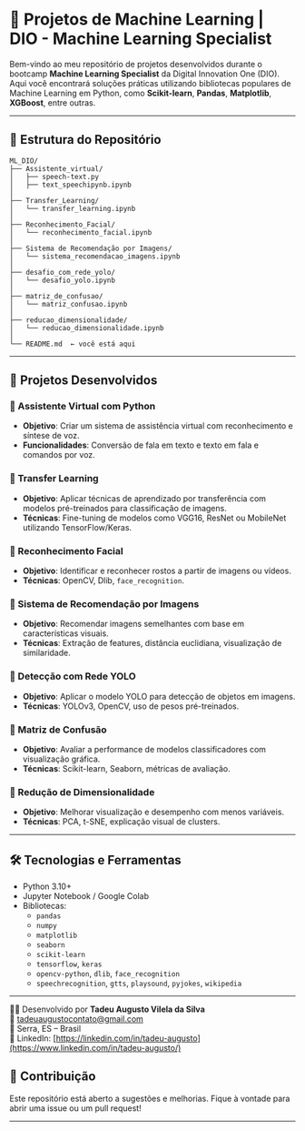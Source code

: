 # 🤖 Projetos de Machine Learning | DIO - Machine Learning Specialist

Bem-vindo ao meu repositório de projetos desenvolvidos durante o bootcamp **Machine Learning Specialist** da Digital Innovation One (DIO). Aqui você encontrará soluções práticas utilizando bibliotecas populares de Machine Learning em Python, como **Scikit-learn**, **Pandas**, **Matplotlib**, **XGBoost**, entre outras.

---

## 📁 Estrutura do Repositório

```
ML_DIO/
├── Assistente_virtual/
│   ├── speech-text.py
│   ├── text_speechipynb.ipynb
│
├── Transfer_Learning/
│   └── transfer_learning.ipynb
│
├── Reconhecimento_Facial/
│   └── reconhecimento_facial.ipynb
│
├── Sistema de Recomendação por Imagens/
│   └── sistema_recomendacao_imagens.ipynb
│
├── desafio_com_rede_yolo/
│   └── desafio_yolo.ipynb
│
├── matriz_de_confusao/
│   └── matriz_confusao.ipynb
│
├── reducao_dimensionalidade/
│   └── reducao_dimensionalidade.ipynb
│
└── README.md  ← você está aqui
```

---

## 🚀 Projetos Desenvolvidos

### 📌 Assistente Virtual com Python
- **Objetivo**: Criar um sistema de assistência virtual com reconhecimento e síntese de voz.
- **Funcionalidades**: Conversão de fala em texto e texto em fala e comandos por voz.


### 📌 Transfer Learning
- **Objetivo**: Aplicar técnicas de aprendizado por transferência com modelos pré-treinados para classificação de imagens.
- **Técnicas**: Fine-tuning de modelos como VGG16, ResNet ou MobileNet utilizando TensorFlow/Keras.

### 📌 Reconhecimento Facial
- **Objetivo**: Identificar e reconhecer rostos a partir de imagens ou vídeos.
- **Técnicas**: OpenCV, Dlib, `face_recognition`.

### 📌 Sistema de Recomendação por Imagens
- **Objetivo**: Recomendar imagens semelhantes com base em características visuais.
- **Técnicas**: Extração de features, distância euclidiana, visualização de similaridade.

### 📌 Detecção com Rede YOLO
- **Objetivo**: Aplicar o modelo YOLO para detecção de objetos em imagens.
- **Técnicas**: YOLOv3, OpenCV, uso de pesos pré-treinados.

### 📌 Matriz de Confusão
- **Objetivo**: Avaliar a performance de modelos classificadores com visualização gráfica.
- **Técnicas**: Scikit-learn, Seaborn, métricas de avaliação.

### 📌 Redução de Dimensionalidade
- **Objetivo**: Melhorar visualização e desempenho com menos variáveis.
- **Técnicas**: PCA, t-SNE, explicação visual de clusters.

---

## 🛠️ Tecnologias e Ferramentas

- Python 3.10+
- Jupyter Notebook / Google Colab
- Bibliotecas:
  - `pandas`
  - `numpy`
  - `matplotlib`
  - `seaborn`
  - `scikit-learn`
  - `tensorflow`, `keras`
  - `opencv-python`, `dlib`, `face_recognition`
  - `speechrecognition`, `gtts`, `playsound`, `pyjokes`, `wikipedia`

---

👨‍💻 Desenvolvido por **Tadeu Augusto Vilela da Silva**  
📧 tadeuaugustocontato@gmail.com  
📍 Serra, ES – Brasil  
🔗 LinkedIn: [https://linkedin.com/in/tadeu-augusto](https://www.linkedin.com/in/tadeu-augusto/)


## 🌟 Contribuição

Este repositório está aberto a sugestões e melhorias. Fique à vontade para abrir uma issue ou um pull request!

---
